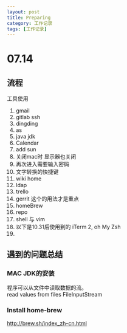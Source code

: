 ```yaml
---
layout: post
title: Preparing
category: 工作记录
tags: [工作记录]
---
```


# 07.14

## 流程

工具使用

1. gmail
2. gitlab  ssh
3. dingding
4. as
5. java jdk 
6. Calendar
7. add sun
8. 关闭mac时 显示器也关闭
9. 再次进入需要输入密码
10. 文字转换的快捷键
11. wiki home 
12. ldap
13. trello 
14. gerrit 这个的用法才是重点
15. homeBrew
16. repo
17. shell 与 vim
18. 以下是10.31后使用到的 iTerm 2, oh My Zsh
19. 

## 遇到的问题总结

### MAC JDK的安装

程序可以从文件中读取数据的流。  
read values from files FileInputStream  

### Install home-brew

http://brew.sh/index_zh-cn.html




